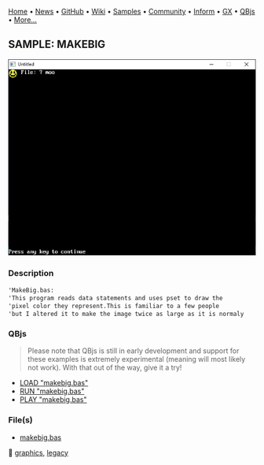 [Home](https://qb64.com) • [News](../../news.md) • [GitHub](https://github.com/QB64Official/qb64) • [Wiki](https://github.com/QB64Official/qb64/wiki) • [Samples](../../samples.md) • [Community](../../community.md) • [Inform](../../inform.md) • [GX](../../gx.md) • [QBjs](../../qbjs.md) • [More...](../../more.md)

## SAMPLE: MAKEBIG

![screenshot.png](img/screenshot.png)

### Description

```text
'MakeBig.bas:
'This program reads data statements and uses pset to draw the
'pixel color they represent.This is familiar to a few people
'but I altered it to make the image twice as large as it is normaly
```

### QBjs

> Please note that QBjs is still in early development and support for these examples is extremely experimental (meaning will most likely not work). With that out of the way, give it a try!

* [LOAD "makebig.bas"](https://v6p9d9t4.ssl.hwcdn.net/html/5963335/index.html?src=https://qb64.com/samples/makebig/src/makebig.bas)
* [RUN "makebig.bas"](https://v6p9d9t4.ssl.hwcdn.net/html/5963335/index.html?mode=auto&src=https://qb64.com/samples/makebig/src/makebig.bas)
* [PLAY "makebig.bas"](https://v6p9d9t4.ssl.hwcdn.net/html/5963335/index.html?mode=play&src=https://qb64.com/samples/makebig/src/makebig.bas)

### File(s)

* [makebig.bas](src/makebig.bas)

🔗 [graphics](../graphics.md), [legacy](../legacy.md)
